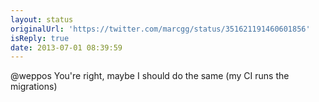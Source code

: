 ```yaml
---
layout: status
originalUrl: 'https://twitter.com/marcgg/status/351621191460601856'
isReply: true
date: 2013-07-01 08:39:59
---
```


@weppos You're right, maybe I should do the same (my CI runs the migrations)
